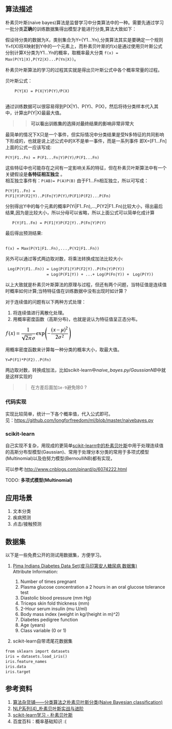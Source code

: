 ## 算法描述  
朴素贝叶斯(naive bayes)算法是监督学习中分类算法中的一种。需要先通过学习一批分类**正确**的训练数据集得出模型才能进行分类,算法大致如下：

假设待分类的数据为X，类别集合为Y={Y1...Yn},分类算法其实是要确定一个规则Y=f(X)将X映射到Y中的一个元素上，而朴素贝叶斯的f(x)是通过使用贝叶斯公式分别计算X分类为Y1...Yn的概率，取概率最大分类 `f(x) = Max(P(Y1|X),P(Y2|X)...P(Yn|X))`。


朴素贝叶斯算法的学习的过程其实就是得出贝叶斯公式中各个概率常量的过程。 

贝叶斯公式：  
```   
    P(Y|X) = P(X|Y)P(Y)/P(X) 
    
```  

通过训练数据可以很容易得到P(X|Y)、P(Y)、P(X)，然后将待分类样本代入其中，计算出P(Y|X)最最大值。

>>**可以看出训练集的选择对最终结果的影响非常非常大**

最简单的情况下X只是一个事件，但实际情况中分类结果是受N多特征的共同影响下形成的，也就是说上述公式中的X不是单一事件，而是一系列事件
即X=[F1...Fn]上面的公式一应该写成:

   ``` 
   P(Y|F1..Fn) = P(F1...Fn|Y)P(Y)/P(F1...Fn)
   
   ```  

这些特征中也可能存在之间有一定影响关系的特征，但在朴素贝叶斯算法中有一个关键假设是**各特征相互独立**  。  
相互独立事件有：`P(AB)= P(A)P(B)` 由于F1...Fn相互独立，所以可写成：

```
P(Y|F1..Fn) =
P(F1|Y)P(F2|Y)..P(Fn|Y)P(Y)/P(F1)P(F2)...P(Fn)

```

分别得出Y中的每个元素的概率P(Yi|F1..Fn),...,P(Y2|F1..Fn)比较大小，得出最后结果,因为是比较大小，所以分母可以省略，所以上面公式可以简单化成计算

```
   P(Y|F1..Fn) = P(F1|Y)P(F2|Y)..P(Fn|Y)P(Y)

```

最后得出预测结果:
```

f(x) = Max(P(Y1|F1..Fn),...,P(Y2|F1..Fn))

```

另外可以通过等式两边取对数，将乘法转换成加法比较大小:
```
 Log(P(Y|F1..Fn)) = Log(P(F1|Y)P(F2|Y)..P(Fn|Y)P(Y))
                  = Log(P(F1|Y)) + ...+ Log(P(Fn|Y)) +　Log(P(Y))
```



以上大致就是朴素贝叶斯算法的原理与过程，但还有两个问题，当特征值是连续值时概率如何计算;当特特征值在训练数据中没有出现时如计算？

对于连续值的问题有以下两种方式处理：
1. 将连续值进行离散化处理。
2. 用概率密度函数（高斯分布)，也就是说认为特征值呈正态分布。

![image](_image/gaussian.jpg)


用概率密度函数来计算每一种分类的概率大小，取最大值。

```
Y=P(F1)*P(F2)..P(Fn)
```
两边取对数，转换成加法，比如scikit-learn中*naive_bayes.py/GaussianNB*中就是这样实现的
>>在方差后面加`1e-9`避免除0 ?


### 代码实现
实现比较简单，统计一下各个概率值，代入公式即可。  
见：https://github.com/longforfreedom/ml/blob/master/naivebayes.py  

### scikit-learn
自己实现不复杂，用现成的更简单[scikit-learn中的朴素贝叶斯](http://scikit-learn.org/dev/modules/naive_bayes.html)中用于处理连续值的高斯分布型模型(Gaussian)、常用于处理分本分类的常用于多项式模型(Multinomial)以及伯努力模型(BernoulliNB)都有实现，

可以参考:http://www.cnblogs.com/pinard/p/6074222.html

TODO: **多项式模型(Multinomial)**


## 应用场景
1. 文本分类 
2. 疾病预测
3. 点击/接触预测

## 数据集
以下是一些免费公开的测试用数据集，方便学习。  

1. [Pima Indians Diabetes Data Set(皮马印第安人糖尿病 数据集)](https://archive.ics.uci.edu/ml/machine-learning-databases/pima-indians-diabetes/pima-indians-diabetes.data)  
Attribute Information:  
    1. Number of times pregnant   
    2. Plasma glucose concentration a 
    2  hours in an oral glucose tolerance test  
    3. Diastolic blood pressure (mm Hg)  
    4. Triceps skin fold thickness (mm) 
    4. 2-Hour serum insulin (mu U/ml) 
    6. Body mass index (weight in kg/(height in m)^2)  
    7. Diabetes pedigree function  
    8. Age (years)   
    9. Class variable (0 or 1) 

2. scikit-learn自带鸢尾花数据集
```  
from sklearn import datasets
iris = datasets.load_iris()
iris.feature_names
iris.data     
iris.target

```


## 参考资料
1. [算法杂货铺——分类算法之朴素贝叶斯分类(Naive Bayesian classification)](http://www.cnblogs.com/leoo2sk/archive/2010/09/17/1829190.html)
2. [NLP系列(4)_朴素贝叶斯实战与进阶](http://blog.csdn.net/han_xiaoyang/article/details/50629608)
2. [scikit-learn学习 - 朴素贝叶斯](http://www.cnblogs.com/zhaoxy/p/5075466.html)
3. 百度百科：概率基础知识 :(  
